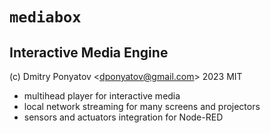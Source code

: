 # `mediabox`
## Interactive Media Engine

(c) Dmitry Ponyatov <<dponyatov@gmail.com>> 2023 MIT

* multihead player for interactive media
* local network streaming for many screens and projectors
* sensors and actuators integration for Node-RED

